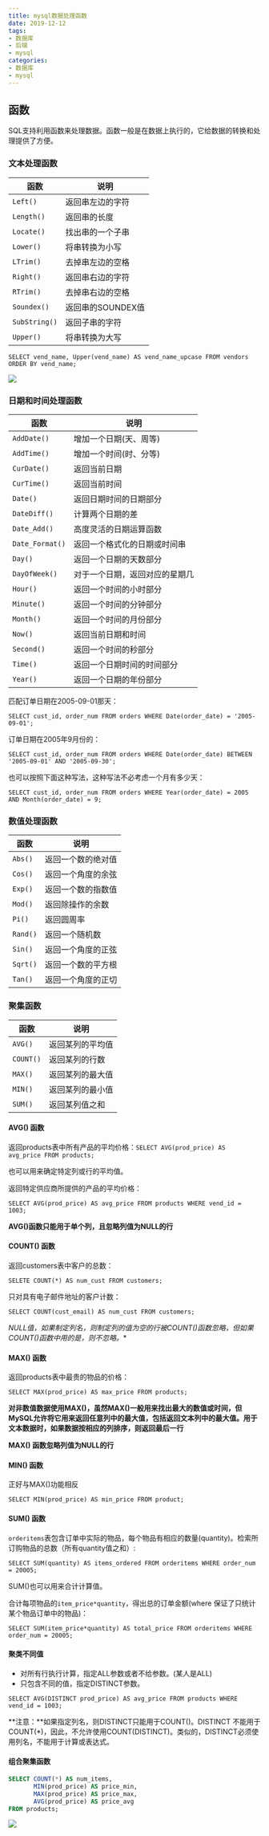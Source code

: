 ```yaml
---
title: mysql数据处理函数
date: 2019-12-12
tags:
- 数据库
- 后端
- mysql
categories:
- 数据库
- mysql
---
```


## 函数

SQL支持利用函数来处理数据。函数一般是在数据上执行的，它给数据的转换和处理提供了方便。

### 文本处理函数

| 函数          | 说明              |
| ------------- | ----------------- |
| `Left()`      | 返回串左边的字符  |
| `Length()`    | 返回串的长度      |
| `Locate()`    | 找出串的一个子串  |
| `Lower()`     | 将串转换为小写    |
| `LTrim()`     | 去掉串左边的空格  |
| `Right()`     | 返回串右边的字符  |
| `RTrim()`     | 去掉串右边的空格  |
| `Soundex()`   | 返回串的SOUNDEX值 |
| `SubString()` | 返回子串的字符    |
| `Upper()`     | 将串转换为大写    |

`SELECT vend_name, Upper(vend_name) AS vend_name_upcase FROM vendors ORDER BY vend_name;`

![](https://silencew.cn/uploads/1576129039738.png)

### 日期和时间处理函数

| 函数            | 说明                           |
| --------------- | ------------------------------ |
| `AddDate()`     | 增加一个日期(天、周等)         |
| `AddTime()`     | 增加一个时间(时、分等)         |
| `CurDate()`     | 返回当前日期                   |
| `CurTime()`     | 返回当前时间                   |
| `Date()`        | 返回日期时间的日期部分         |
| `DateDiff()`    | 计算两个日期的差               |
| `Date_Add()`    | 高度灵活的日期运算函数         |
| `Date_Format()` | 返回一个格式化的日期或时间串   |
| `Day()`         | 返回一个日期的天数部分         |
| `DayOfWeek()`   | 对于一个日期，返回对应的星期几 |
| `Hour()`        | 返回一个时间的小时部分         |
| `Minute()`      | 返回一个时间的分钟部分         |
| `Month()`       | 返回一个时间的月份部分         |
| `Now()`         | 返回当前日期和时间             |
| `Second()`      | 返回一个时间的秒部分           |
| `Time()`        | 返回一个日期时间的时间部分     |
| `Year()`        | 返回一个日期的年份部分         |

匹配订单日期在2005-09-01那天：

`SELECT cust_id, order_num FROM orders WHERE Date(order_date) = '2005-09-01';`

订单日期在2005年9月份的：

`SELECT cust_id, order_num FROM orders WHERE Date(order_date) BETWEEN '2005-09-01' AND '2005-09-30';`

也可以按照下面这种写法，这种写法不必考虑一个月有多少天：

`SELECT cust_id, order_num FROM orders WHERE Year(order_date) = 2005 AND Month(order_date) = 9;`

### 数值处理函数

| 函数     | 说明               |
| -------- | ------------------ |
| `Abs()`  | 返回一个数的绝对值 |
| `Cos()`  | 返回一个角度的余弦 |
| `Exp()`  | 返回一个数的指数值 |
| `Mod()`  | 返回除操作的余数   |
| `Pi()`   | 返回圆周率         |
| `Rand()` | 返回一个随机数     |
| `Sin()`  | 返回一个角度的正弦 |
| `Sqrt()` | 返回一个数的平方根 |
| `Tan()`  | 返回一个角度的正切 |

### 聚集函数

| 函数      | 说明             |
| --------- | ---------------- |
| `AVG()`   | 返回某列的平均值 |
| `COUNT()` | 返回某列的行数   |
| `MAX()`   | 返回某列的最大值 |
| `MIN()`   | 返回某列的最小值 |
| `SUM()`   | 返回某列值之和   |

#### AVG() 函数

返回products表中所有产品的平均价格：`SELECT AVG(prod_price) AS avg_price FROM products;`

也可以用来确定特定列或行的平均值。

返回特定供应商所提供的产品的平均价格：

`SELECT AVG(prod_price) AS avg_price FROM products WHERE vend_id = 1003;`

**AVG()函数只能用于单个列，且忽略列值为NULL的行**

#### COUNT() 函数

返回customers表中客户的总数：

`SELETE COUNT(*) AS num_cust FROM customers;`

只对具有电子邮件地址的客户计数：

`SELECT COUNT(cust_email) AS num_cust FROM customers;`

**NULL值，如果制定列名，则制定列的值为空的行被COUNT()函数忽略，但如果COUNT()函数中用的是*，则不忽略。**

#### MAX() 函数

返回products表中最贵的物品的价格：

`SELECT MAX(prod_price) AS max_price FROM products;`

**对非数值数据使用MAX()，虽然MAX()一般用来找出最大的数值或时间，但MySQL允许将它用来返回任意列中的最大值，包括返回文本列中的最大值。用于文本数据时，如果数据按相应的列排序，则返回最后一行**

**MAX() 函数忽略列值为NULL的行**

#### MIN() 函数

正好与MAX()功能相反

`SELECT MIN(prod_price) AS min_price FROM product;`

#### SUM() 函数

`orderitems`表包含订单中实际的物品，每个物品有相应的数量(quantity)。检索所订购物品的总数（所有quantity值之和）:

`SELECT SUM(quantity) AS items_ordered FROM orderitems WHERE order_num = 20005;`

SUM()也可以用来合计计算值。

合计每项物品的`item_price*quantity`，得出总的订单金额(where 保证了只统计某个物品订单中的物品)：

`SELECT SUM(item_price*quantity) AS total_price FROM orderitems WHERE order_num = 20005;`

#### 聚类不同值

- 对所有行执行计算，指定ALL参数或者不给参数。(某人是ALL)
- 只包含不同的值，指定DISTINCT参数。

`SELECT AVG(DISTINCT prod_price) AS avg_price FROM products WHERE vend_id = 1003;`

**注意：**如果指定列名，则DISTINCT只能用于COUNT()。DISTINCT 不能用于COUNT(*)，因此，不允许使用COUNT(DISTINCT)。类似的，DISTINCT必须使用列名，不能用于计算或表达式。

#### 组合聚集函数

```sql
SELECT COUNT(*) AS num_items, 
	   MIN(prod_price) AS price_min, 
	   MAX(prod_price) AS price_max, 
	   AVG(prod_price) AS price_avg 
FROM products;
```

![](https://silencew.cn/uploads/1576139707847.png)

